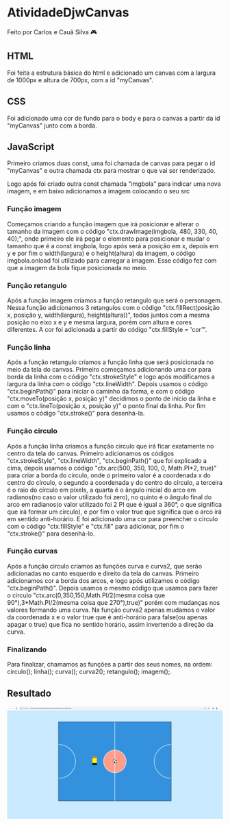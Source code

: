 # AtividadeDjwCanvas
Feito por Carlos e Cauã Silva 🎮

## HTML
<p>Foi feita a estrutura básica do html e adicionado um canvas com a largura de 1000px e altura de 700px, com a id "myCanvas".</p>

## CSS
<p>Foi adicionado uma cor de fundo para o body e para o canvas a partir da id "myCanvas" junto com a borda.</p>

## JavaScript
<p> Primeiro criamos duas const, uma foi chamada de canvas para pegar o id "myCanvas" e outra chamada ctx para mostrar o que vai ser renderizado.</p>

<p>Logo após foi criado outra const chamada "imgbola" para indicar uma nova imagem, e em baixo adicionamos a imagem colocando o seu src</p>

### Função imagem
<p>Começamos criando a função imagem que irá posicionar e alterar o tamanho da imagem com o código "ctx.drawImage(imgbola, 480, 330, 40, 40);", onde primeiro ele irá pegar o elemento para posicionar e mudar o tamanho que é a const imgbola, logo após será a posição em x, depois em y e por fim o width(largura) e o height(altura) da imagem, o código imgbola.onload foi utilizado para carregar a imagem. Esse código fez com que a imagem da bola fique posicionada no meio.</p>

### Função retangulo
<p>Após a função imagem criamos a função retangulo que será o personagem. Nessa função adicionamos 3 retangulos com o código "ctx.fillRect(posição x, posição y, width(largura), height(altura))", todos juntos com a mesma posição no eixo x e y e mesma largura, porém com altura e cores diferentes. A cor foi adicionada a partir do código "ctx.fillStyle = 'cor'".</p>

### Função linha
<p>Após a função retangulo criamos a função linha que será posicionada no meio da tela do canvas. Primeiro começamos adicionando uma cor para borda da linha com o código "ctx.strokeStyle" e logo após modificamos a largura da linha com o código "ctx.lineWidth". Depois usamos o código "ctx.beginPath()" para iniciar o caminho da forma, e com o código "ctx.moveTo(posição x, posição y)" decidimos o ponto de inicio da linha e com o "ctx.lineTo(posição x, posição y)" o ponto final da linha. Por fim usamos o código "ctx.stroke()" para desenhá-la.</p>

### Função circulo
<p>Após a função linha criamos a função circulo que irá ficar exatamente no centro da tela do canvas. Primeiro adicionamos os códigos "ctx.strokeStyle", "ctx.lineWidth", "ctx.beginPath()" que foi explicado a cima, depois usamos o código "ctx.arc(500, 350, 100, 0, Math.PI*2, true)" para criar a borda do circulo, onde o primeiro valor é a coordenada x do centro do círculo, o segundo a coordenada y do centro do círculo, a terceira é o raio do círculo em pixels, a quarta é o ângulo inicial do arco em radianos(no caso o valor utilizado foi zero), no quinto é o ângulo final do arco em radianos(o valor utilizado foi 2 PI que é igual a 360°, o que significa que irá formar um circulo), e por fim o valor true que significa que o arco irá em sentido anti-horário. E foi adicionado uma cor para preencher o circulo com o código "ctx.fillStyle" e "ctx.fill" para adicionar, por fim o "ctx.stroke()" para desenhá-lo.</p>

### Função curvas 
<p>Após a função circulo criamos as funções curva e curva2, que serão adicionadas no canto esquerdo e direito da tela do canvas. Primeiro adicionamos cor a borda dos arcos, e logo após utilizamos o código "ctx.beginPath()". Depois usamos o mesmo código que usamos para fazer o circulo "ctx.arc(0,350,150,Math.PI/2(mesma coisa que 90°),3*Math.PI/2(mesma coisa que 270°),true)" porém com mudanças nos valores formando uma curva. Na função curva2 apenas mudamos o valor da coordenada x e o valor true que é anti-horário para false(ou apenas apagar o true) que fica no sentido horário, assim invertendo a direção da curva.</p>

### Finalizando
<p>Para finalizar, chamamos as funções a partir dos seus nomes, na ordem: circulo(); linha(); curva(); curva2(); retangulo(); imagem();.</p>

## Resultado
<img src="img/print.png">
